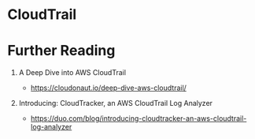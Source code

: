 # CloudTrail

# Further Reading

1. A Deep Dive into AWS CloudTrail
    - https://cloudonaut.io/deep-dive-aws-cloudtrail/

1. Introducing: CloudTracker, an AWS CloudTrail Log Analyzer
    - https://duo.com/blog/introducing-cloudtracker-an-aws-cloudtrail-log-analyzer